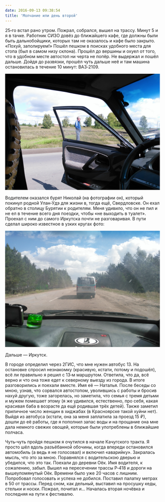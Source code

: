 ```yaml
---
date: 2016-09-13 09:38:54
title: 'Молчание или день второй'
---
```


25‐го встал рано утром. Пожрал, собрался, вышел на трассу. Минут 5 и я в тачке. Работник СИЗО довёз
до ближайшего кафе, где должны были быть дальнобойщики, которых там не оказалось и кафе было
закрыто. «Похуй, заполируем!» Пошёл пешком в поисках удобного места для стопа (был в самом низу
склона). Прошёл до вершины и охуел от того, что в удобном месте автостоп ни черта не попёр. Не
выдержал и пошёл дальше. Дойдя до развязки, прошёл чуть дальше неё и там машина остановилась в
течение 10 минут: ВАЗ‐2109.

![](IMG_20160825_121224.jpg)

Водителем оказался бурят Николай (на фотографии он), который покинул родной Улан‐Удэ для жизни в,
тогда ещё, Свердловске. Он ехал обратно в столицу Бурятии к родителям. Меня удивило, что он не пил и
не ел в течение всего дня поездки, чтобы «не выходить в туалет». Проехал с ним до самого Иркутска
почти не разговаривая. В пути сделал широко известное в узких кругах фото:

![](IMG_20160825_130822.jpg)

Дальше — Иркутск.

В городе определил через 2ГИС, что мне нужен автобус 13. На остановке спросил незнакомку (красивую,
кстати, потому и подошёл), всё ли правильно я решил с 13‐м маршрутом. Ответила, что да, всё верно и
что она тоже едет к северному выезду из города. В итоге разговорились и поехали вместе. Имя её —
Наталья. После беседы со мною, узнав, что сорвался автостопом, уволившись с работы и бросив нахуй
другую, тоже загорелась, но заметила, что семья с тремя детьми и мужем помешает этому (я же
удивился, естественно, про себя, какая красивая баба в возрасте да ещё родившая трёх детей). Также
заметил приличное число женщин в хиджабах (в Красноярске такой хуйни нет). Выйдя из автобуса
(кстати, она за меня заплатила за проезд 15 ₽), дошли до её работы, где я пополнил запас воды и на
прощание она мне дала немного свежих овощей, которые были употреблены в ближайшие полчаса.

Чуть‐чуть пройдя пешком я очутился в начале Качугского тракта. Я просто шёл вдоль разъёбанной
обочины, когда впереди остановился автомобиль (а ведь я не голосовал) и включил «аварийку».
Закралась мысль, что это за мною. Поравнялся с водительскою дверью и убедился, что это так. Поехали
до деревни Оёк. Имя водителя, к сожалению, забыл. Вышел на пересечении трассы Р‐418 и дороги на
вышеупомянутый Оёк. Времени было уже 20 часов с лишним. Попробовал голосовать и успеха не добился.
Поставил палатку метрах в 50 от трассы. Перед сном, как дельный, выставил на просушку кеды, стельки
и носки. Пожрал, почитал и… Началась вторая ночёвка и последняя на пути к фестивалю.

